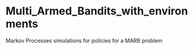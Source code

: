 # Multi_Armed_Bandits_with_environments
Markov Processes simulations for policies for a MARB problem
